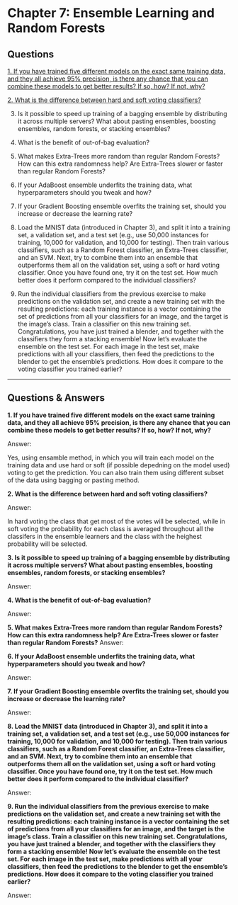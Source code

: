 # Chapter 7: Ensemble Learning and Random Forests #

## Questions ##

[1. If you have trained five different models on the exact same training data, and they all achieve 95% precision, is there any chance that you can combine these models to get better results? If so, how? If not, why?](https://github.com/youssefHosni/AI-Books-Assignments-Answers/blob/main/Hands-On%20Machine%20Learning%20with%20Scikit-Learn,%20Keras,%20and%20TensorFlow/Chapter%207:%20Ensemble%20Learning%20and%20Random%20Forests.md#:~:text=1.%20If%20you%20have%20trained%20five%20different%20models%20on%20the%20exact%20same%20training%20data%2C%20and%20they%20all%20achieve%2095%25%20precision%2C%20is%20there%20any%20chance%20that%20you%20can%20combine%20these%20models%20to%20get%20better%20results%3F%20If%20so%2C%20how%3F%20If%20not%2C%20why%3F)

[2. What is the difference between hard and soft voting classifiers?](https://github.com/youssefHosni/AI-Books-Assignments-Answers/blob/main/Hands-On%20Machine%20Learning%20with%20Scikit-Learn,%20Keras,%20and%20TensorFlow/Chapter%207:%20Ensemble%20Learning%20and%20Random%20Forests.md#:~:text=2.%20What%20is%20the%20difference%20between%20hard%20and%20soft%20voting%20classifiers%3F)

3. Is it possible to speed up training of a bagging ensemble by distributing it across multiple servers? What about pasting ensembles, boosting ensembles, random
forests, or stacking ensembles?

4. What is the benefit of out-of-bag evaluation?

5. What makes Extra-Trees more random than regular Random Forests? How can this extra randomness help? Are Extra-Trees slower or faster than regular Random Forests?

6. If your AdaBoost ensemble underfits the training data, what hyperparameters should you tweak and how?

7. If your Gradient Boosting ensemble overfits the training set, should you increase or decrease the learning rate?

8. Load the MNIST data (introduced in Chapter 3), and split it into a training set, a validation set, and a test set (e.g., use 50,000 instances for training, 10,000 for validation, and 10,000 for testing). Then train various classifiers, such as a Random Forest classifier, an Extra-Trees classifier, and an SVM. Next, try to combine them into an ensemble that outperforms them all on the validation set, using a soft or hard voting classifier. Once you have found one, try it on the test set. How much better does it perform compared to the individual classifiers?

9. Run the individual classifiers from the previous exercise to make predictions on the validation set, and create a new training set with the resulting predictions: each training instance is a vector containing the set of predictions from all your classifiers for an image, and the target is the image’s class. Train a classifier on
this new training set. Congratulations, you have just trained a blender, and together with the classifiers they form a stacking ensemble! Now let’s evaluate the ensemble on the test set. For each image in the test set, make predictions with all your classifiers, then feed the predictions to the blender to get the ensemble’s predictions. How does it compare to the voting classifier you trained earlier?

----------------------------------------------------------------------------------------------------------------------------------------------------------------


## Questions & Answers ##

**1. If you have trained five different models on the exact same training data, and they all achieve 95% precision, is there any chance that you can combine these models to get better results? If so, how? If not, why?**

Answer:

Yes, using ensamble method, in which you will train each model on the training data and use hard or soft (if possible depedning on the model used) voting to get the prediction. You can also train them using different subset of the data using bagging or pasting method.  

**2. What is the difference between hard and soft voting classifiers?**

Answer:

In hard voting the class that get most of the votes will be selected, while in soft voting the probability for each class is averaged throughout all the classifers in the ensemble learners and the class with the heighest probability will be selected. 


**3. Is it possible to speed up training of a bagging ensemble by distributing it across multiple servers? What about pasting ensembles, boosting ensembles, random
forests, or stacking ensembles?**

Answer:


**4. What is the benefit of out-of-bag evaluation?**

Answer:


**5. What makes Extra-Trees more random than regular Random Forests? How can this extra randomness help? Are Extra-Trees slower or faster than regular Random Forests?**
Answer:


**6. If your AdaBoost ensemble underfits the training data, what hyperparameters should you tweak and how?**

Answer:



**7. If your Gradient Boosting ensemble overfits the training set, should you increase or decrease the learning rate?**

Answer:


**8. Load the MNIST data (introduced in Chapter 3), and split it into a training set, a validation set, and a test set (e.g., use 50,000 instances for training, 10,000 for validation, and 10,000 for testing). Then train various classifiers, such as a Random Forest classifier, an Extra-Trees classifier, and an SVM. Next, try to combine them into an ensemble that outperforms them all on the validation set, using a soft or hard voting classifier. Once you have found one, try it on the test set. How much better does it perform compared to the individual classifier?**

Answer:


**9. Run the individual classifiers from the previous exercise to make predictions on the validation set, and create a new training set with the resulting predictions: each training instance is a vector containing the set of predictions from all your classifiers for an image, and the target is the image’s class. Train a classifier on
this new training set. Congratulations, you have just trained a blender, and together with the classifiers they form a stacking ensemble! Now let’s evaluate the ensemble on the test set. For each image in the test set, make predictions with all your classifiers, then feed the predictions to the blender to get the ensemble’s predictions. How does it compare to the voting classifier you trained earlier?**

Answer:

